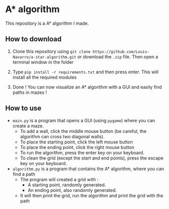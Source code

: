 # A\* algorithm

This repository is a A\* algorithm I made.

## How to download

1. Clone this repository using `git clone https://github.com/Louis-Navarro/a-star-algorithm.git` or download the `.zip` file. Then open a terminal window in the folder

2. Type `pip install -r requirements.txt` and then press enter. This will install all the required modules

3. Done ! You can now visualize an A\* algorithm with a GUI and easily find paths in mazes !

## How to use

- `main.py` is a program that opens a GUI (using `pygame`) where you can create a maze.
  - To add a wall, click the middle mouse button (be careful, the algorithm can cross two diagonal walls).
  - To place the starting point, click the left mouse button
  - To place the ending point, click the right mouse button
  - To run the algorithm, press the enter key on your keyboard.
  - To clean the grid (except the start and end points), press the escape key on your keyboard.
- `algorithm.py` is a program that contains the A\* algorithm, where you can find a path
  - The program will created a grid with :
    - A starting point, randomly generated.
    - An ending point, also randomly generated.
  - It will then print the grid, run the algorithm and print the grid with the path
